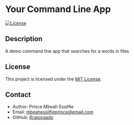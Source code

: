 # Your Command Line App

[![License](https://img.shields.io/badge/license-MIT-blue.svg)](LICENSE)

## Description

A demo command line app that searches for a words in files


## License

This project is licensed under the [MIT License](LICENSE).

## Contact

- Author: Prince Mbeah Essilfie
- Email: mbeahessilfieprince@email.com
- GitHub: [Kratosgado](https://github.com/Kratosgado)